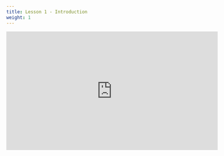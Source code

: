 ```yaml
---
title: Lesson 1 - Introduction
weight: 1
---
```

<iframe width="560" height="315" src="https://www.youtube.com/embed/bFljMHTQ1QY" frameborder="0" allow="autoplay; encrypted-media" allowfullscreen></iframe>